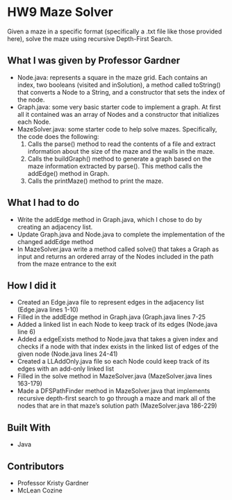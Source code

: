 # HW9 Maze Solver
Given a maze in a specific format (specifically a .txt file like those provided here), solve the maze using recursive Depth-First Search. 

## What I was given by Professor Gardner
* Node.java: represents a square in the maze grid. Each contains an index, two booleans (visited and inSolution), a method called toString() that converts a Node to a String, and a constructor that sets the index of the node.
* Graph.java: some very basic starter code to implement a graph. At first all it contained was an array of Nodes and a constructor that initializes each Node. 
* MazeSolver.java: some starter code to help solve mazes. Specifically, the code does the following:
	1. Calls the parse() method to read the contents of a file and extract information about the size of the maze and the walls in the maze.
	2. Calls the buildGraph() method to generate a graph based on the maze information extracted by parse(). This method calls the addEdge() method in Graph.
	3. Calls the printMaze() method to print the maze.

## What I had to do
* Write the addEdge method in Graph.java, which I chose to do by creating an adjacency list.
* Update Graph.java and Node.java to complete the implementation of the changed addEdge method
* In MazeSolver.java write a method called solve() that takes a Graph as input and returns an ordered array of the Nodes included in the path from the maze entrance to the exit

## How I did it
* Created an Edge.java file to represent edges in the adjacency list (Edge.java lines 1-10)
* Filled in the addEdge method in Graph.java (Graph.java lines 7-25
* Added a linked list in each Node to keep track of its edges (Node.java line 6)
* Added a edgeExists method to Node.java that takes a given index and checks if a node with that index exists in the linked list of edges of the given node (Node.java lines 24-41)
* Created a LLAddOnly.java file so each Node could keep track of its edges with an add-only linked list
* Filled in the solve method in MazeSolver.java (MazeSolver.java lines 163-179)
* Made a DFSPathFinder method in MazeSolver.java that implements recursive depth-first search to go through a maze and mark all of the nodes that are in that maze’s solution path (MazeSolver.java 186-229)

## Built With
* Java

## Contributors
* Professor Kristy Gardner
* McLean Cozine
